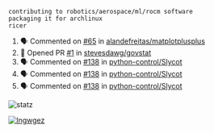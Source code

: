 ```
contributing to robotics/aerospace/ml/rocm software
packaging it for archlinux
ricer
```

<!--START_SECTION:activity-->
1. 🗣 Commented on [#65](https://github.com/alandefreitas/matplotplusplus/issues/65) in [alandefreitas/matplotplusplus](https://github.com/alandefreitas/matplotplusplus)
2. 💪 Opened PR [#1](https://github.com/stevesdawg/govstat/pull/1) in [stevesdawg/govstat](https://github.com/stevesdawg/govstat)
3. 🗣 Commented on [#138](https://github.com/python-control/Slycot/issues/138) in [python-control/Slycot](https://github.com/python-control/Slycot)
4. 🗣 Commented on [#138](https://github.com/python-control/Slycot/issues/138) in [python-control/Slycot](https://github.com/python-control/Slycot)
5. 🗣 Commented on [#138](https://github.com/python-control/Slycot/issues/138) in [python-control/Slycot](https://github.com/python-control/Slycot)
<!--END_SECTION:activity-->


![statz](https://github-readme-stats.vercel.app/api?username=acxz&include_all_commits=true&show_icons=true)

[![lngwgez](https://github-readme-stats.vercel.app/api/top-langs/?username=acxz&layout=compact)](https://github.com/acxz/github-readme-stats)


<!--
**acxz/acxz** is a ✨ _special_ ✨ repository because its `README.md` (this file) appears on your GitHub profile.

Here are some ideas to get you started:

- 🔭 I’m currently working on ...
- 🌱 I’m currently learning ...
- 👯 I’m looking to collaborate on ...
- 🤔 I’m looking for help with ...
- 💬 Ask me about ...
- 📫 How to reach me: ...
- 😄 Pronouns: ...
- ⚡ Fun fact: ...
-->
